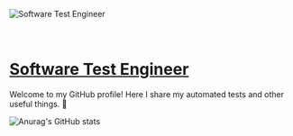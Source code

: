   
![Software Test Engineer](https://pbs.twimg.com/profile_banners/1374770108162134018/1680228386/1500x500)

<h1><br/><a href="https://www.linkedin.com/in/lana-qe-mba/">Software Test Engineer</a> </h1>

Welcome to my GitHub profile! Here I share my automated tests and other useful things. 🚀

![Anurag's GitHub stats](https://github-readme-stats.vercel.app/api?username=CommittedtoQuality&show_icons=true)
  
<!--
**CommittedtoQuality/CommittedtoQuality** is a ✨ _special_ ✨ repository because its `README.md` (this file) appears on your GitHub profile.
  
 
Here are some ideas to get you started:

- 🔭 I’m currently working on ...
- 🌱 I’m currently learning ...
- 👯 I’m looking to collaborate on ...
- 🤔 I’m looking for help with ...
- 💬 Ask me about ...
- 📫 How to reach me: ...
- 😄 Pronouns: ...
- ⚡ Fun fact: ...
-->
